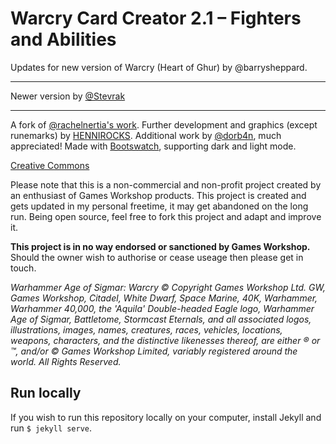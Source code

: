 # Warcry Card Creator 2.1 – Fighters and Abilities

Updates for new version of Warcry (Heart of Ghur) by @barrysheppard.

****

Newer version by [@Stevrak](https://stevrak.github.io/warcry_legions)

****

A fork of [@rachelnertia's work](https://github.com/rachelnertia/warcry-card-creator). Further development and graphics (except runemarks) by [HENNIROCKS](https://hendrik-berends.de/en). Additional work by [@dorb4n](https://github.com/dorb4n), much appreciated! Made with [Bootswatch](https://bootswatch.com), supporting dark and light mode.

[Creative Commons](http://creativecommons.org/licenses/by-nc/4.0/)

Please note that this is a non-commercial and non-profit project created by an enthusiast of Games Workshop products. This project is created and gets updated in my personal freetime, it may get abandoned on the long run. Being open source, feel free to fork this project and adapt and improve it.

**This project is in no way endorsed or sanctioned by Games Workshop.** Should the owner wish to authorise or cease useage then please get in touch.

_Warhammer Age of Sigmar: Warcry © Copyright Games Workshop Ltd. GW, Games Workshop, Citadel, White Dwarf, Space Marine, 40K, Warhammer, Warhammer 40,000, the 'Aquila' Double-headed Eagle logo, Warhammer Age of Sigmar, Battletome, Stormcast Eternals, and all associated logos, illustrations, images, names, creatures, races, vehicles, locations, weapons, characters, and the distinctive likenesses thereof, are either ® or ™, and/or © Games Workshop Limited, variably registered around the world. All Rights Reserved._

## Run locally

If you wish to run this repository locally on your computer, install Jekyll and run `$ jekyll serve`.

